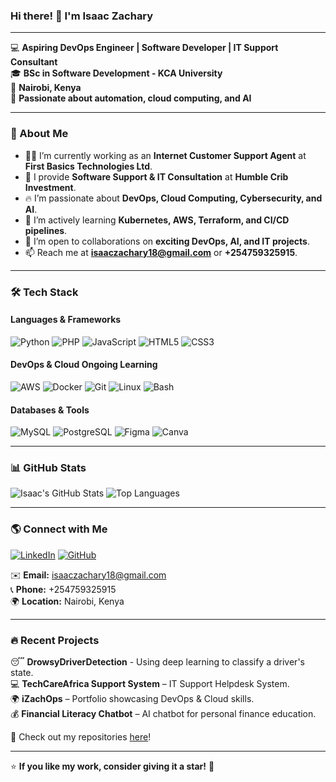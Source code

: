 ### Hi there! 👋 I'm **Isaac Zachary**

---

💻 **Aspiring DevOps Engineer | Software Developer | IT Support Consultant**  
🎓 **BSc in Software Development - KCA University**  
📍 **Nairobi, Kenya**  
🔧 **Passionate about automation, cloud computing, and AI**  

---

### 🚀 About Me
- 👨‍💻 I’m currently working as an **Internet Customer Support Agent** at **First Basics Technologies Ltd**.
- 💼 I provide **Software Support & IT Consultation** at **Humble Crib Investment**.
- 🔥 I’m passionate about **DevOps, Cloud Computing, Cybersecurity, and AI**.
- 🌱 I’m actively learning **Kubernetes, AWS, Terraform, and CI/CD pipelines**.
- 🤝 I’m open to collaborations on **exciting DevOps, AI, and IT projects**.
- 📫 Reach me at **isaaczachary18@gmail.com** or **+254759325915**.

---

### 🛠️ Tech Stack

#### **Languages & Frameworks**
![Python](https://img.shields.io/badge/Python-3776AB?style=for-the-badge&logo=python&logoColor=white)
![PHP](https://img.shields.io/badge/PHP-777BB4?style=for-the-badge&logo=php&logoColor=white)
![JavaScript](https://img.shields.io/badge/JavaScript-F7DF1E?style=for-the-badge&logo=javascript&logoColor=black)
![HTML5](https://img.shields.io/badge/HTML5-E34F26?style=for-the-badge&logo=html5&logoColor=white)
![CSS3](https://img.shields.io/badge/CSS3-1572B6?style=for-the-badge&logo=css3&logoColor=white)

#### **DevOps & Cloud Ongoing Learning**
![AWS](https://img.shields.io/badge/AWS-232F3E?style=for-the-badge&logo=amazon-aws&logoColor=white)
![Docker](https://img.shields.io/badge/Docker-2496ED?style=for-the-badge&logo=docker&logoColor=white)
![Git](https://img.shields.io/badge/Git-F05032?style=for-the-badge&logo=git&logoColor=white)
![Linux](https://img.shields.io/badge/Linux-FCC624?style=for-the-badge&logo=linux&logoColor=black)
![Bash](https://img.shields.io/badge/Bash-4EAA25?style=for-the-badge&logo=gnu-bash&logoColor=white)

#### **Databases & Tools**
![MySQL](https://img.shields.io/badge/MySQL-4479A1?style=for-the-badge&logo=mysql&logoColor=white)
![PostgreSQL](https://img.shields.io/badge/PostgreSQL-336791?style=for-the-badge&logo=postgresql&logoColor=white)
![Figma](https://img.shields.io/badge/Figma-F24E1E?style=for-the-badge&logo=figma&logoColor=white)
![Canva](https://img.shields.io/badge/Canva-00C4CC?logo=canva&logoColor=fff&style=for-the-badge)

---

### 📊 GitHub Stats
![Isaac's GitHub Stats](https://github-readme-stats.vercel.app/api?username=IsaacZachary&show_icons=true&theme=tokyonight&count_private=true)
![Top Languages](https://github-readme-stats.vercel.app/api/top-langs/?username=IsaacZachary&layout=compact&theme=tokyonight)

---

### 🌎 Connect with Me
[![LinkedIn](https://img.shields.io/badge/LinkedIn-0077B5?style=for-the-badge&logo=linkedin&logoColor=white)](https://www.linkedin.com/in/isaaczachary/)
[![GitHub](https://img.shields.io/badge/GitHub-181717?style=for-the-badge&logo=github&logoColor=white)](https://github.com/IsaacZachary)

✉️ **Email:** isaaczachary18@gmail.com  
📞 **Phone:** +254759325915  
🌍 **Location:** Nairobi, Kenya  

---

### 🔥 Recent Projects
😴 **DrowsyDriverDetection** - Using deep learning to classify a driver's state. <br>
💻 **TechCareAfrica Support System** – IT Support Helpdesk System.  
🌍 **iZachOps** – Portfolio showcasing DevOps & Cloud skills.  
💰 **Financial Literacy Chatbot** – AI chatbot for personal finance education.  

🔗 Check out my repositories [here](https://github.com/IsaacZachary?tab=repositories)!

---

⭐ **If you like my work, consider giving it a star!** 🌟
